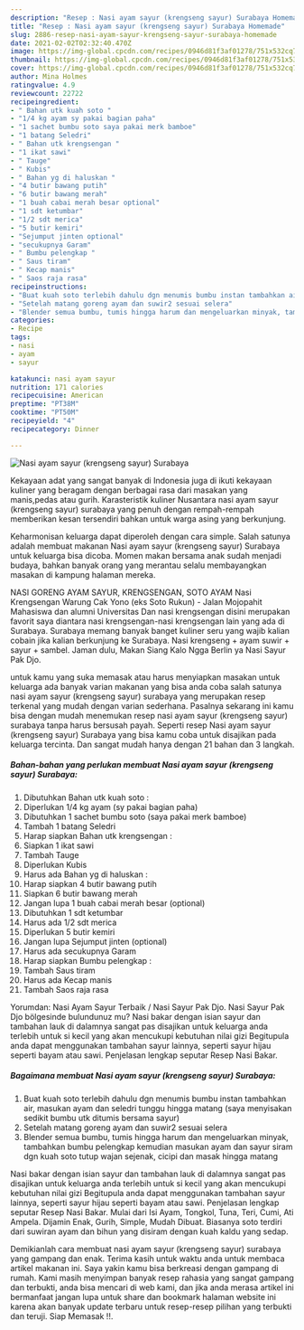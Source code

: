 ```yaml
---
description: "Resep : Nasi ayam sayur (krengseng sayur) Surabaya Homemade"
title: "Resep : Nasi ayam sayur (krengseng sayur) Surabaya Homemade"
slug: 2886-resep-nasi-ayam-sayur-krengseng-sayur-surabaya-homemade
date: 2021-02-02T02:32:40.470Z
image: https://img-global.cpcdn.com/recipes/0946d81f3af01278/751x532cq70/nasi-ayam-sayur-krengseng-sayur-surabaya-foto-resep-utama.jpg
thumbnail: https://img-global.cpcdn.com/recipes/0946d81f3af01278/751x532cq70/nasi-ayam-sayur-krengseng-sayur-surabaya-foto-resep-utama.jpg
cover: https://img-global.cpcdn.com/recipes/0946d81f3af01278/751x532cq70/nasi-ayam-sayur-krengseng-sayur-surabaya-foto-resep-utama.jpg
author: Mina Holmes
ratingvalue: 4.9
reviewcount: 22722
recipeingredient:
- " Bahan utk kuah soto "
- "1/4 kg ayam sy pakai bagian paha"
- "1 sachet bumbu soto saya pakai merk bamboe"
- "1 batang Seledri"
- " Bahan utk krengsengan "
- "1 ikat sawi"
- " Tauge"
- " Kubis"
- " Bahan yg di haluskan "
- "4 butir bawang putih"
- "6 butir bawang merah"
- "1 buah cabai merah besar optional"
- "1 sdt ketumbar"
- "1/2 sdt merica"
- "5 butir kemiri"
- "Sejumput jinten optional"
- "secukupnya Garam"
- " Bumbu pelengkap "
- " Saus tiram"
- " Kecap manis"
- " Saos raja rasa"
recipeinstructions:
- "Buat kuah soto terlebih dahulu dgn menumis bumbu instan tambahkan air, masukan ayam dan seledri tunggu hingga matang (saya menyisakan sedikit bumbu utk ditumis bersama sayur)"
- "Setelah matang goreng ayam dan suwir2 sesuai selera"
- "Blender semua bumbu, tumis hingga harum dan mengeluarkan minyak, tambahkan bumbu pelengkap kemudian masukan ayam dan sayur siram dgn kuah soto tutup wajan sejenak, cicipi dan masak hingga matang"
categories:
- Recipe
tags:
- nasi
- ayam
- sayur

katakunci: nasi ayam sayur 
nutrition: 171 calories
recipecuisine: American
preptime: "PT38M"
cooktime: "PT50M"
recipeyield: "4"
recipecategory: Dinner

---
```



![Nasi ayam sayur (krengseng sayur) Surabaya](https://img-global.cpcdn.com/recipes/0946d81f3af01278/751x532cq70/nasi-ayam-sayur-krengseng-sayur-surabaya-foto-resep-utama.jpg)

Kekayaan adat yang sangat banyak di Indonesia juga di ikuti kekayaan kuliner yang beragam dengan berbagai rasa dari masakan yang manis,pedas atau gurih. Karasteristik kuliner Nusantara nasi ayam sayur (krengseng sayur) surabaya yang penuh dengan rempah-rempah memberikan kesan tersendiri bahkan untuk warga asing yang berkunjung.


Keharmonisan keluarga dapat diperoleh dengan cara simple. Salah satunya adalah membuat makanan Nasi ayam sayur (krengseng sayur) Surabaya untuk keluarga bisa dicoba. Momen makan bersama anak sudah menjadi budaya, bahkan banyak orang yang merantau selalu membayangkan masakan di kampung halaman mereka.

NASI GORENG AYAM SAYUR, KRENGSENGAN, SOTO AYAM Nasi Krengsengan Warung Cak Yono (eks Soto Rukun) - Jalan Mojopahit Mahasiswa dan alumni Universitas Dan nasi krengsengan disini merupakan favorit saya diantara nasi krengsengan-nasi krengsengan lain yang ada di Surabaya. Surabaya memang banyak banget kuliner seru yang wajib kalian cobain jika kalian berkunjung ke Surabaya. Nasi krengseng + ayam suwir + sayur + sambel. Jaman dulu, Makan Siang Kalo Ngga Berlin ya Nasi Sayur Pak Djo.

untuk kamu yang suka memasak atau harus menyiapkan masakan untuk keluarga ada banyak varian makanan yang bisa anda coba salah satunya nasi ayam sayur (krengseng sayur) surabaya yang merupakan resep terkenal yang mudah dengan varian sederhana. Pasalnya sekarang ini kamu bisa dengan mudah menemukan resep nasi ayam sayur (krengseng sayur) surabaya tanpa harus bersusah payah.
Seperti resep Nasi ayam sayur (krengseng sayur) Surabaya yang bisa kamu coba untuk disajikan pada keluarga tercinta. Dan sangat mudah hanya dengan 21 bahan dan 3 langkah.


<!--inarticleads1-->

##### Bahan-bahan yang perlukan membuat Nasi ayam sayur (krengseng sayur) Surabaya:

1. Dibutuhkan  Bahan utk kuah soto :
1. Diperlukan 1/4 kg ayam (sy pakai bagian paha)
1. Dibutuhkan 1 sachet bumbu soto (saya pakai merk bamboe)
1. Tambah 1 batang Seledri
1. Harap siapkan  Bahan utk krengsengan :
1. Siapkan 1 ikat sawi
1. Tambah  Tauge
1. Diperlukan  Kubis
1. Harus ada  Bahan yg di haluskan :
1. Harap siapkan 4 butir bawang putih
1. Siapkan 6 butir bawang merah
1. Jangan lupa 1 buah cabai merah besar (optional)
1. Dibutuhkan 1 sdt ketumbar
1. Harus ada 1/2 sdt merica
1. Diperlukan 5 butir kemiri
1. Jangan lupa Sejumput jinten (optional)
1. Harus ada secukupnya Garam
1. Harap siapkan  Bumbu pelengkap :
1. Tambah  Saus tiram
1. Harus ada  Kecap manis
1. Tambah  Saos raja rasa


Yorumdan: Nasi Ayam Sayur Terbaik / Nasi Sayur Pak Djo. Nasi Sayur Pak Djo bölgesinde bulundunuz mu? Nasi bakar dengan isian sayur dan tambahan lauk di dalamnya sangat pas disajikan untuk keluarga anda terlebih untuk si kecil yang akan mencukupi kebutuhan nilai gizi Begitupula anda dapat menggunakan tambahan sayur lainnya, seperti sayur hijau seperti bayam atau sawi. Penjelasan lengkap seputar Resep Nasi Bakar. 

<!--inarticleads2-->

##### Bagaimana membuat  Nasi ayam sayur (krengseng sayur) Surabaya:

1. Buat kuah soto terlebih dahulu dgn menumis bumbu instan tambahkan air, masukan ayam dan seledri tunggu hingga matang (saya menyisakan sedikit bumbu utk ditumis bersama sayur)
1. Setelah matang goreng ayam dan suwir2 sesuai selera
1. Blender semua bumbu, tumis hingga harum dan mengeluarkan minyak, tambahkan bumbu pelengkap kemudian masukan ayam dan sayur siram dgn kuah soto tutup wajan sejenak, cicipi dan masak hingga matang


Nasi bakar dengan isian sayur dan tambahan lauk di dalamnya sangat pas disajikan untuk keluarga anda terlebih untuk si kecil yang akan mencukupi kebutuhan nilai gizi Begitupula anda dapat menggunakan tambahan sayur lainnya, seperti sayur hijau seperti bayam atau sawi. Penjelasan lengkap seputar Resep Nasi Bakar. Mulai dari Isi Ayam, Tongkol, Tuna, Teri, Cumi, Ati Ampela. Dijamin Enak, Gurih, Simple, Mudah Dibuat. Biasanya soto terdiri dari suwiran ayam dan bihun yang disiram dengan kuah kaldu yang sedap. 

Demikianlah cara membuat nasi ayam sayur (krengseng sayur) surabaya yang gampang dan enak. Terima kasih untuk waktu anda untuk membaca artikel makanan ini. Saya yakin kamu bisa berkreasi dengan gampang di rumah. Kami masih menyimpan banyak resep rahasia yang sangat gampang dan terbukti, anda bisa mencari di web kami, dan jika anda merasa artikel ini bermanfaat jangan lupa untuk share dan bookmark halaman website ini karena akan banyak update terbaru untuk resep-resep pilihan yang terbukti dan teruji. Siap Memasak !!. 

